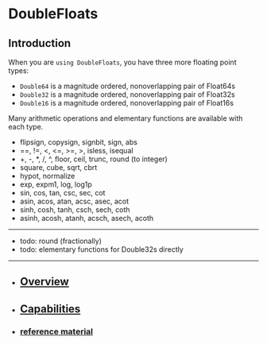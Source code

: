 
# DoubleFloats



## Introduction

When you are `using DoubleFloats`, you have three more floating point types:
- `Double64` is a magnitude ordered, nonoverlapping pair of Float64s
- `Double32` is a magnitude ordered, nonoverlapping pair of Float32s
- `Double16` is a magnitude ordered, nonoverlapping pair of Float16s

Many arithmetic operations and elementary functions are available with each type.

- flipsign, copysign, signbit, sign, abs
- ==, !=, <, <=, >=, >, isless, isequal
- +, -, *, /, ^, floor, ceil, trunc, round (to integer)
- square, cube, sqrt, cbrt
- hypot, normalize
- exp, expm1, log, log1p
- sin, cos, tan, csc, sec, cot
- asin, acos, atan, acsc, asec, acot
- sinh, cosh, tanh, csch, sech, coth
- asinh, acosh, atanh, acsch, asech, acoth

----
- todo: round (fractionally)
- todo: elementary functions for Double32s directly


----

- ## [Overview](https://github.com/JuliaMath/DoubleFloats.jl/blob/master/docs/src/appropriate.md)
- ## [Capabilities](https://github.com/JuliaMath/DoubleFloats.jl/blob/master/docs/src/capabilities.md#capabilities)

- ### [reference material](https://github.com/JuliaMath/DoubleFloats.jl/blob/master/docs/src/references.md)

